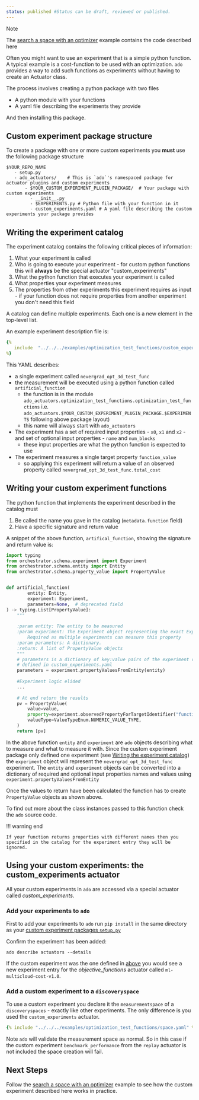 ```yaml
---
status: published #Status can be draft, reviewed or published. 
---
```


> [!NOTE]
> 
> The [search a space with an optimizer](../examples/best-configuration-search.md) example contains the code described here

Often you might want to use an experiment that is a simple python function. 
A typical example is a cost-function to be used with an optimization. 
`ado` provides a way to add such functions as experiments without having to
create an Actuator class.

The process involves creating a python package with two files

* A python module with your functions
* A yaml file describing the experiments they provide

And then installing this package.

## Custom experiment package structure

To create a package with one or more custom experiments you **must** use the following package structure

```commandline
$YOUR_REPO_NAME
   - setup.py 
   - ado_actuators/    # This is `ado`'s namespaced package for actuator plugins and custom experiments
       - $YOUR_CUSTOM_EXPERIMENT_PLUGIN_PACKAGE/  # Your package with custom experiments
         - __init__.py
         - $EXPERIMENTS.py # Python file with your function in it
         - custom_experiments.yaml # A yaml file describing the custom experiments your package provides
```

## Writing the experiment catalog

The experiment catalog contains the following critical pieces of information:

1. What your experiment is called
2. Who is going to execute your experiment - for custom python functions this will **always** be the special actuator "custom_experiments"
3. What the python function that executes your experiment is called
4. What properties your experiment measures
5. The properties from other experiments this experiment requires as input - if your function does not require properties from another experiment you don't need this field

A catalog can define multiple experiments. Each one is a new element in the top-level list.

An example experiment description file is:

```yaml
{%
   include  "../../../examples/optimization_test_functions/custom_experiments/ado_actuators/optimization_test_functions/custom_experiments.yaml"
%}
```

This YAML describes:

* a single experiment called `nevergrad_opt_3d_test_func`
* the measurement will be executed using a python function called `artificial_function`
    * the function is in the module `ado_actuators.optimization_test_functions.optimization_test_functions` i.e. `ado_actuators.$YOUR_CUSTOM_EXPERIMENT_PLUGIN_PACKAGE.$EXPERIMENTS` following above package layout)
    * this name will always start with `ado_actuators`
* The experiment  has a set of required input properties - `x0`, `x1` and `x2` - and set of optional input properties - `name` and `num_blocks`
  * these input properties are what the python function is expected to use
* The experiment measures a single target property `function_value`
    * so applying this experiment will return a value of an observed property called `nevergrad_opt_3d_test_func.total_cost`

## Writing your custom experiment functions

The python function that implements the experiment described in the catalog must

1. Be called the name you gave in the catalog (`metadata.function` field)
2. Have a specific signature and return value

A snippet of the above function, `artifical_function`, showing the signature and return value is:

```python
import typing
from orchestrator.schema.experiment import Experiment
from orchestrator.schema.entity import Entity
from orchestrator.schema.property_value import PropertyValue


def artificial_function(
        entity: Entity,
        experiment: Experiment,
        parameters=None,  # deprecated field
) -> typing.List[PropertyValue]:
    """
  
    :param entity: The entity to be measured
    :param experiment: The Experiment object representing the exact Experiment to perform
        Required as multiple experiments can measure this property
    :param parameters: A dictionary. 
    :return: A list of PropertyValue objects
    """
    # parameters is a dictionary of key:value pairs of the experiment required/optional inputs 
    # defined in custom_experiments.yaml
    parameters = experiment.propertyValuesFromEntity(entity)
    
    #Experiment logic elided
    ...
    
    # At end return the results
    pv = PropertyValue(
        value=value,
        property=experiment.observedPropertyForTargetIdentifier("function_value"),
        valueType=ValueTypeEnum.NUMERIC_VALUE_TYPE,
    )
    return [pv]
```

In the above function `entity` and `experiment` are `ado` objects describing what to measure and what to measure it with.
Since the custom experiment package only defined one experiment (see [Writing the experiment catalog](#writing-the-experiment-catalog)) the
`experiment` object will represent the `nevergrad_opt_3d_test_func` experiment.
The `entity` and `experiment` objects can be converted into a dictionary of required and optional input properties names and values using `experiment.propertyValuesFromEntity`

Once the values to return have been calculated the function has to create `PropertyValue` objects as shown above. 

To find out more about the class instances passed to this function check the `ado` source code. 

!!! warning end

    If your function returns properties with different names then you specified in the catalog for the experiment entry they will be ignored.

## Using your custom experiments: the custom_experiments actuator

All your custom experiments in `ado` are accessed via a special actuator called *custom_experiments*. 

### Add your experiments to `ado`

First to add your experiments to `ado` run `pip install` in the same directory as your [custom experiment packages `setup.py`](#custom-experiment-package-structure)

Confirm the experiment has been added:
```
ado describe actuators --details
```

If the custom experiment was the one defined in [above](#writing-the-experiment-catalog) you would see a new experiment entry for the *objective_functions* actuator called `ml-multicloud-cost-v1.0`.

### Add a custom experiment to a `discoveryspace`

To use a custom experiment you declare it the `measurementspace` of a `discoveryspaces` - exactly like other experiments.
The only difference is you used the `custom_experiments` actuator. 

```yaml
{% include "../../../examples/optimization_test_functions/space.yaml" %}
```

Note `ado` will validate the measurement space as normal. So in this case if the custom experiment
`benchmark_performance` from the `replay` actuator is not included the space creation will fail.

## Next Steps

Follow the [search a space with an optimizer](../examples/best-configuration-search.md) example to see how the custom experiment described here works in practice. 